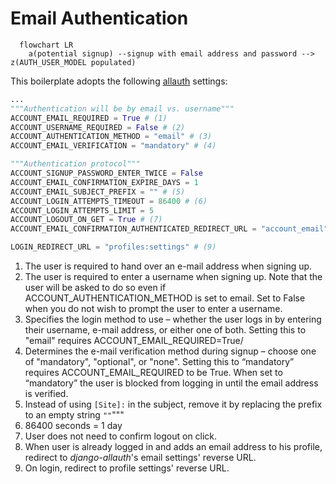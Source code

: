 # Email Authentication

```mermaid
  flowchart LR
    a(potential signup) --signup with email address and password --> z(AUTH_USER_MODEL populated)
```

This boilerplate adopts the following [allauth](https://django-allauth.readthedocs.io/en/latest/configuration.html) settings:

```py title="/config/settings/_auth.py"
...
"""Authentication will be by email vs. username"""
ACCOUNT_EMAIL_REQUIRED = True # (1)
ACCOUNT_USERNAME_REQUIRED = False # (2)
ACCOUNT_AUTHENTICATION_METHOD = "email" # (3)
ACCOUNT_EMAIL_VERIFICATION = "mandatory" # (4)

"""Authentication protocol"""
ACCOUNT_SIGNUP_PASSWORD_ENTER_TWICE = False
ACCOUNT_EMAIL_CONFIRMATION_EXPIRE_DAYS = 1
ACCOUNT_EMAIL_SUBJECT_PREFIX = "" # (5)
ACCOUNT_LOGIN_ATTEMPTS_TIMEOUT = 86400 # (6)
ACCOUNT_LOGIN_ATTEMPTS_LIMIT = 5
ACCOUNT_LOGOUT_ON_GET = True # (7)
ACCOUNT_EMAIL_CONFIRMATION_AUTHENTICATED_REDIRECT_URL = "account_email" # (8)

LOGIN_REDIRECT_URL = "profiles:settings" # (9)
```

1. The user is required to hand over an e-mail address when signing up.
2. The user is required to enter a username when signing up. Note that the user will be asked to do so even if ACCOUNT_AUTHENTICATION_METHOD is set to email. Set to False when you do not wish to prompt the user to enter a username.
3. Specifies the login method to use – whether the user logs in by entering their username, e-mail address, or either one of both. Setting this to "email" requires ACCOUNT_EMAIL_REQUIRED=True/
4. Determines the e-mail verification method during signup – choose one of "mandatory", "optional", or "none". Setting this to “mandatory” requires ACCOUNT_EMAIL_REQUIRED to be True. When set to “mandatory” the user is blocked from logging in until the email address is verified.
5. Instead of using `[Site]:` in the subject, remove it by replacing the prefix to an empty string `""`"""
6. 86400 seconds = 1 day
7. User does not need to confirm logout on click.
8. When user is already logged in and adds an email address to his profile, redirect to _django-allauth_'s email settings' reverse URL.
9. On login, redirect to profile settings' reverse URL.
